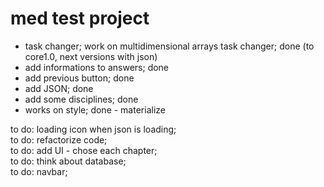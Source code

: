 # med test project  

- task changer; work on multidimensional arrays task changer; done  (to core1.0, next versions with json)
- add informations to answers; done  
- add previous button; done  
- add JSON; done  
- add some disciplines; done  
- works on style; done - materialize  
    
    
to do: loading icon when json is loading;  
to do: refactorize code;  
to do: add UI - chose each chapter;  
to do: think about database;  
to do: navbar;  